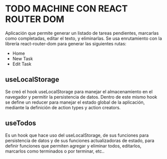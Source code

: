 # TODO MACHINE CON REACT ROUTER DOM
Aplicación que permite generar un listado de tareas pendientes, marcarlas como completadas, editar el texto, y eliminarlas.
Se usa enrutamiento con la librería react-router-dom para generar las siguientes rutas:
- Home
- New Task
- Edit Task
## useLocalStorage
Se creó el hook useLocalStorage para manejar el almacenamiento en el navegador y permitir la persistencia de datos. Dentro de este mismo hook se define un reducer para manejar el estado global de la aplicación, mediante la definición de action types y action creators.
## useTodos
Es un hook que hace uso del useLocalStorage, de sus funciones para persistencia de datos y de sus funciones actualizadoras de estado, para definir funciones que permiten agregar y eliminar todos, editarlos, marcarlos como terminados o por terminar, etc..
